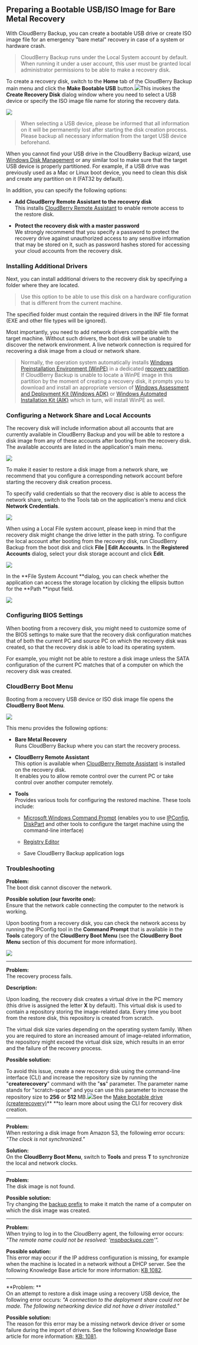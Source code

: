 ## Preparing a Bootable USB/ISO Image for Bare Metal Recovery

With CloudBerry Backup, you can create a bootable USB drive or create ISO image file for an emergency "bare metal" recovery in case of a system or hardware crash.

> CloudBerry Backup runs under the Local System account by default. When running it under a user account, this user must be granted local administrator permissions to be able to make a recovery disk.

To create a recovery disk, switch to the **Home** tab of the CloudBerry Backup main menu and click the **Make Bootable USB** button.![](/assets/bare-metal-make-bootable-usb-menu.png)This invokes the **Create Recovery Disk** dialog window where you need to select a USB device or specify the ISO image file name for storing the recovery data.

![](/assets/bare-metal-make-bootable-usb-dialog.png)

> When selecting a USB device, please be informed that all information on it will be permanently lost after starting the disk creation process. Please backup all necessary information from the target USB device beforehand.

When you cannot find your USB drive in the CloudBerry Backup wizard, use [Windows Disk Management](https://docs.microsoft.com/en-us/windows-server/storage/disk-management/overview-of-disk-management) or any similar tool to make sure that the target USB device is properly partitioned. For example, if a USB drive was previously used as a Mac or Linux boot device, you need to clean this disk and create any partition on it \(FAT32 by default\).

In addition, you can specify the following options:

* **Add CloudBerry Remote Assistant to the recovery disk**  
  This installs [CloudBerry Remote Assistant](https://www.cloudberrylab.com/remote-assistant.aspx) to enable remote access to the restore disk.

* **Protect the recovery disk with a master password**  
  We strongly recommend that you specify a password to protect the recovery drive against unauthorized access to any sensitive information that may be stored on it, such as password hashes stored for accessing your cloud accounts from the recovery disk.

### Installing Additional Drivers

Next, you can install additional drivers to the recovery disk by specifying a folder where they are located.

> Use this option to be able to use this disk on a hardware configuration that is different from the current machine.

The specified folder must contain the required drivers in the INF file format \(EXE and other file types will be ignored\).

Most importantly, you need to add network drivers compatible with the target machine. Without such drivers, the boot disk will be unable to discover the network environment. A live network connection is required for recovering a disk image from a cloud or network share.

> Normally, the operation system automatically installs [Windows Preinstallation Environment \(WinPE\)](https://docs.microsoft.com/en-us/windows-hardware/manufacture/desktop/winpe-intro) in a dedicated [recovery partition](https://docs.microsoft.com/en-us/windows-hardware/manufacture/desktop/windows-recovery-environment--windows-re--technical-reference). If CloudBerry Backup is unable to locate a WinPE image in this partition by the moment of creating a recovery disk, it prompts you to download and install an appropriate version of [Windows Assessment and Deployment Kit \(Windows ADK\)](https://www.microsoft.com/en-us/download/details.aspx?id=39982) or [Windows Automated Installation Kit \(AIK\)](https://www.microsoft.com/en-us/download/details.aspx?id=5753) which in turn, will install WinPE as well.

### Configuring a Network Share and Local Accounts

The recovery disk will include information about all accounts that are currently available in CloudBerry Backup and you will be able to restore a disk image from any of these accounts after booting from the recovery disk. The available accounts are listed in the application's main menu.

![](/assets/backup-app-main-menu-accounts.png)

To make it easier to restore a disk image from a network share, we recommend that you configure a corresponding network account before starting the recovery disk creation process.

To specify valid credentials so that the recovery disc is able to access the network share, switch to the Tools tab on the application's menu and click **Network Credentials**.

![](/assets/app-ribbon-tools-network-credentials.png)

When using a Local File system account, please keep in mind that the recovery disk might change the drive letter in the path string. To configure the local account after booting from the recovery disk, run CloudBerry Backup from the boot disk and click **File \| Edit Accounts**. In the **Registered Accounts** dialog, select your disk storage account and click **Edit**.

![](/assets/boot-disk-backup-edit-accounts.png)

In the **File System Account **dialog, you can check whether the application can access the storage location by clicking the ellipsis button for the **Path **input field.

![](/assets/boot-disk-backup-file-system-account-settings.png)

### Configuring BIOS Settings

When booting from a recovery disk, you might need to customize some of the BIOS settings to make sure that the recovery disk configuration matches that of both the current PC and source PC on which the recovery disk was created, so that the recovery disk is able to load its operating system.

For example, you might not be able to restore a disk image unless the SATA configuration of the current PC matches that of a computer on which the recovery disk was created.

### CloudBerry Boot Menu

Booting from a recovery USB device or ISO disk image file opens the **CloudBerry Boot Menu**.

![](/assets/cloudberry-boot-menu.png)

This menu provides the following options:

* **Bare Metal Recovery**  
  Runs CloudBerry Backup where you can start the recovery process.

* **CloudBerry Remote Assistant**  
  This option is available when [CloudBerry Remote Assistant](https://www.cloudberrylab.com/remote-assistant.aspx) is installed on the recovery disk.  
  It enables you to allow remote control over the current PC or take control over another computer remotely.

* **Tools**  
  Provides various tools for configuring the restored machine. These tools include:

  * [Microsoft Windows Command Prompt](https://docs.microsoft.com/en-us/windows-server/administration/windows-commands/windows-commands) \(enables you to use [IPConfig](https://msdn.microsoft.com/ES-ES/library/cc940124.aspx), [DiskPart](https://msdn.microsoft.com/en-us/ff794606%28v=winembedded.1001%29) and other tools to configure the target machine using the command-line interface\)

  * [Registry Editor](https://docs.microsoft.com/en-us/previous-versions/visualstudio/visual-studio-6.0/aa243964%28v=vs.60%29)

  * Save CloudBerry Backup application logs

### 

### Troubleshooting

**Problem:**  
The boot disk cannot discover the network.

**Possible solution \(our favorite one\):**  
Ensure that the network cable connecting the computer to the network is working.

Upon booting from a recovery disk, you can check the network access by running the IPConfig tool in the **Command Prompt** that is available in the **Tools** category of the **CloudBerry Boot Menu** \(see the **CloudBerry Boot Menu** section of this document for more information\).

![](/assets/boot-menu-command-prompt.png)

---

**Problem:**  
The recovery process fails.

**Description:**

Upon loading, the recovery disk creates a virtual drive in the PC memory \(this drive is assigned the letter **X** by default\). This virtual disk is used to contain a repository storing the image-related data. Every time you boot from the restore disk, this repository is created from scratch.

The virtual disk size varies depending on the operating system family. When you are required to store an increased amount of image-related information, the repository might exceed the virtual disk size, which results in an error and the failure of the recovery process.

**Possible solution:**

To avoid this issue, create a new recovery disk using the command-line interface \(CLI\) and increase the repository size by running the "**createrecovery**" command with the "**ss**" parameter. The parameter name stands for "scratch-space" and you can use this parameter to increase the repository size to **256** or **512** MB.![](/assets/cli-cbb-createrecovery-ss.png)See the [Make bootable drive \(createrecovery\)](https://help.cloudberrylab.com/cloudberry-backup/miscellaneous/command-line-interface#make-bootable-drive-%28createrecovery%29)** **to learn more about using the CLI for recovery disk creation.

---

**Problem:**  
When restoring a disk image from Amazon S3, the following error occurs: _"The clock is not synchronized."_

**Solution:**  
On the **CloudBerry Boot Menu**, switch to **Tools** and press **T** to synchronize the local and network clocks.

---

**Problem:**  
The disk image is not found.

**Possible solution:**  
Try changing the [backup prefix](/concepts/changing-the-backup-prefix.md) to make it match the name of a computer on which the disk image was created.

---

**Problem:**  
When trying to log in to the CloudBerry agent, the following error occurs: _"The remote name could not be resolved: '_[_mspbackups.com_](http://mspbackups.com/)_'"._

**Possible solution:**  
This error may occur if the IP address configuration is missing, for example when the machine is located in a network without a DHCP server. See the following Knowledge Base article for more information: [KB 1082](https://kb.cloudberrylab.com/kb1082/).

---

**Problem: **  
On an attempt to restore a disk image using a recovery USB device, the following error occurs: _"A connection to the deployment share could not be made. The following networking device did not have a driver installed."_

**Possible solution:**  
The reason for this error may be a missing network device driver or some failure during the import of drivers. See the following Knowledge Base article for more information: [KB: 1081](https://kb.cloudberrylab.com/kb1081/).

